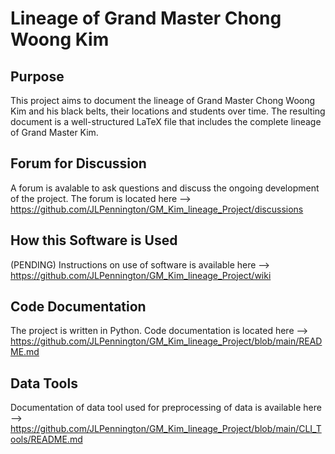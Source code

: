 
# Lineage of Grand Master Chong Woong Kim

## Purpose
This project aims to document the lineage of Grand Master Chong Woong Kim and his black belts, their locations and students over time. The resulting document is a well-structured LaTeX file that includes the complete lineage of Grand Master Kim.

## Forum for Discussion
A forum is avalable to ask questions and discuss the ongoing development of the project. The forum is located here --> https://github.com/JLPennington/GM_Kim_lineage_Project/discussions

## How this Software is Used
(PENDING) Instructions on use of software is available here --> https://github.com/JLPennington/GM_Kim_lineage_Project/wiki

## Code Documentation
The project is written in Python. Code documentation is located here --> https://github.com/JLPennington/GM_Kim_lineage_Project/blob/main/README.md  

## Data Tools
Documentation of data tool used for preprocessing of data is available here —> https://github.com/JLPennington/GM_Kim_lineage_Project/blob/main/CLI_Tools/README.md
